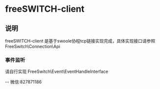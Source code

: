 # freeSWITCH-client

## 说明
freeSWITCH-client 是基于swoole协程tcp链接实现完成，具体实现接口请参照 FreeSwitch\Connection\Api

### 事件监听
请自行实现 FreeSwitch\Event\EventHandleInterface

-- 微信:827871186
